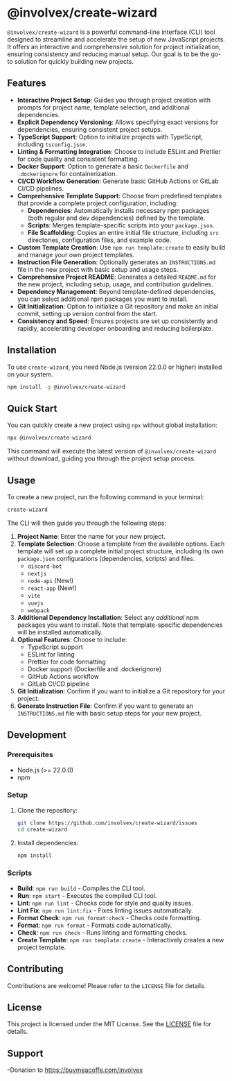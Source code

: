 <!-- @format -->

# @involvex/create-wizard

`@involvex/create-wizard` is a powerful command-line interface (CLI) tool designed to streamline and accelerate the setup of new JavaScript projects. It offers an interactive and comprehensive solution for project initialization, ensuring consistency and reducing manual setup. Our goal is to be the go-to solution for quickly building new projects.

## Features

-   **Interactive Project Setup**: Guides you through project creation with prompts for project name, template selection, and additional dependencies.
-   **Explicit Dependency Versioning**: Allows specifying exact versions for dependencies, ensuring consistent project setups.
-   **TypeScript Support**: Option to initialize projects with TypeScript, including `tsconfig.json`.
-   **Linting & Formatting Integration**: Choose to include ESLint and Prettier for code quality and consistent formatting.
-   **Docker Support**: Option to generate a basic `Dockerfile` and `.dockerignore` for containerization.
-   **CI/CD Workflow Generation**: Generate basic GitHub Actions or GitLab CI/CD pipelines.
-   **Comprehensive Template Support**: Choose from predefined templates that provide a complete project configuration, including:
    -   **Dependencies**: Automatically installs necessary npm packages (both regular and dev dependencies) defined by the template.
    -   **Scripts**: Merges template-specific scripts into your `package.json`.
    -   **File Scaffolding**: Copies an entire initial file structure, including `src` directories, configuration files, and example code.
-   **Custom Template Creation**: Use `npm run template:create` to easily build and manage your own project templates.
-   **Instruction File Generation**: Optionally generates an `INSTRUCTIONS.md` file in the new project with basic setup and usage steps.
-   **Comprehensive Project README**: Generates a detailed `README.md` for the new project, including setup, usage, and contribution guidelines.
-   **Dependency Management**: Beyond template-defined dependencies, you can select additional npm packages you want to install.
-   **Git Initialization**: Option to initialize a Git repository and make an initial commit, setting up version control from the start.
-   **Consistency and Speed**: Ensures projects are set up consistently and rapidly, accelerating developer onboarding and reducing boilerplate.


## Installation

To use `create-wizard`, you need Node.js (version 22.0.0 or higher) installed on your system.

```bash
npm install -g @involvex/create-wizard
```

## Quick Start

You can quickly create a new project using `npx` without global installation:

```bash
npx @involvex/create-wizard
```

This command will execute the latest version of `@involvex/create-wizard` without download, guiding you through the project setup process.

## Usage

To create a new project, run the following command in your terminal:

```bash
create-wizard
```

The CLI will then guide you through the following steps:

1.  **Project Name**: Enter the name for your new project.
2.  **Template Selection**: Choose a template from the available options. Each template will set up a complete initial project structure, including its own `package.json` configurations (dependencies, scripts) and files.
    - `discord-bot`
    - `nextjs`
    - `node-api` (New!)
    - `react-app` (New!)
    - `vite`
    - `vuejs`
    - `webpack`
3.  **Additional Dependency Installation**: Select any _additional_ npm packages you want to install. Note that template-specific dependencies will be installed automatically.
4.  **Optional Features**: Choose to include:
    *   TypeScript support
    *   ESLint for linting
    *   Prettier for code formatting
    *   Docker support (Dockerfile and .dockerignore)
    *   GitHub Actions workflow
    *   GitLab CI/CD pipeline
5.  **Git Initialization**: Confirm if you want to initialize a Git repository for your project.
6.  **Generate Instruction File**: Confirm if you want to generate an `INSTRUCTIONS.md` file with basic setup steps for your new project.

## Development

### Prerequisites

- Node.js (>= 22.0.0)
- npm

### Setup

1.  Clone the repository:
    ```bash
    git clone https://github.com/involvex/create-wizard/issues
    cd create-wizard
    ```
2.  Install dependencies:
    ```bash
    npm install
    ```

### Scripts

- **Build**: `npm run build` - Compiles the CLI tool.
- **Run**: `npm start` - Executes the compiled CLI tool.
- **Lint**: `npm run lint` - Checks code for style and quality issues.
- **Lint Fix**: `npm run lint:fix` - Fixes linting issues automatically.
- **Format Check**: `npm run format:check` - Checks code formatting.
- **Format**: `npm run format` - Formats code automatically.
- **Check**: `npm run check` - Runs linting and formatting checks.
-   **Create Template**: `npm run template:create` - Interactively creates a new project template.

## Contributing

Contributions are welcome! Please refer to the `LICENSE` file for details.

## License

This project is licensed under the MIT License. See the [LICENSE](LICENSE) file for details.

## Support

-Donation to https://buymeacoffe.com/involvex
